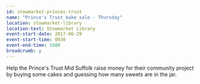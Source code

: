 ```yaml
---
id: stowmarket-princes-trust
name: "Prince's Trust bake sale - Thursday"
location: stowmarket-library
location-text: Stowmarket Library
event-start-date: 2017-06-29
event-start-time: 0930
event-end-time: 1600
breadcrumb: y
---
```


Help the Prince's Trust Mid Suffolk raise money for their community project by buying some cakes and guessing how many sweets are in the jar.
